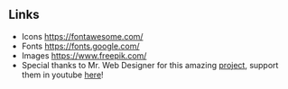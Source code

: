 


## Links
- Icons https://fontawesome.com/
- Fonts https://fonts.google.com/
- Images https://www.freepik.com/
- Special thanks to Mr. Web Designer for this amazing [project](https://www.youtube.com/watch?v=MJUssi2c6Ls), support them in youtube [here](https://www.youtube.com/channel/UCKwgH3vASrD2brd1l2m6NHw)!
